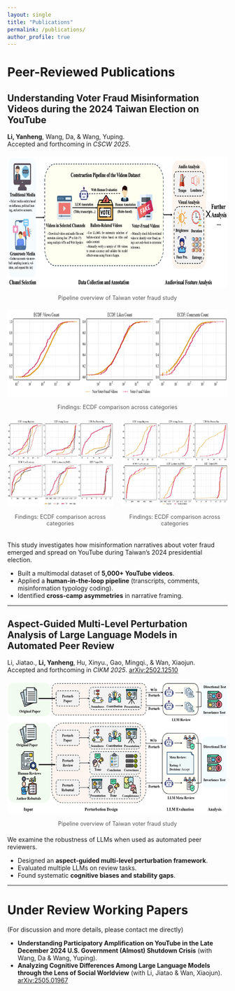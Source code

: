 ```yaml
---
layout: single
title: "Publications"
permalink: /publications/
author_profile: true
---
```


# Peer-Reviewed Publications

## Understanding Voter Fraud Misinformation Videos during the 2024 Taiwan Election on YouTube
**Li, Yanheng**, Wang, Da, & Wang, Yuping.  
Accepted and forthcoming in *CSCW 2025*.

<div style="text-align:center; margin: 20px 0;">
  <img src="/images/pub_figures/taiwan/taiwan_workflow.png" 
       alt="Pipeline overview" 
       style="max-width:100%; height:300px;"/>
  <p style="font-size:0.9em; color:#555;">Pipeline overview of Taiwan voter fraud study</p>
</div>

<div style="text-align:center; margin: 20px 0;">
  <img src="/images/pub_figures/taiwan/RQ2ecdf.png" 
       alt="Findings figure 1" 
       style="max-width:100%; height:200px;"/>
  <p style="font-size:0.9em; color:#555;">Findings: ECDF comparison across categories</p>
</div>

<div style="display: flex; justify-content: center; gap: 20px; margin: 20px 0;">
  <div style="text-align:center;">
    <img src="/images/pub_figures/taiwan/RQ3A_ecdf.png" 
         alt="Findings figure 2" 
         style="max-width:100%; height:200px;"/>
    <p style="font-size:0.9em; color:#555;">Findings: ECDF comparison across categories</p>
  </div>

  <div style="text-align:center;">
    <img src="/images/pub_figures/taiwan/RQ3B_ecdf.png" 
         alt="Findings figure 3" 
         style="max-width:100%; height:200px;"/>
    <p style="font-size:0.9em; color:#555;">Findings: ECDF comparison across categories</p>
  </div>
</div>



This study investigates how misinformation narratives about voter fraud emerged and spread on YouTube during Taiwan’s 2024 presidential election.  
- Built a multimodal dataset of **5,000+ YouTube videos**.  
- Applied a **human-in-the-loop pipeline** (transcripts, comments, misinformation typology coding).  
- Identified **cross-camp asymmetries** in narrative framing.

---

## Aspect-Guided Multi-Level Perturbation Analysis of Large Language Models in Automated Peer Review
Li, Jiatao., **Li, Yanheng**, Hu, Xinyu., Gao, Mingqi., & Wan, Xiaojun.  
Accepted and forthcoming in *CIKM 2025*. [arXiv:2502.12510](https://arxiv.org/abs/2502.12510)

<div style="text-align:center; margin: 20px 0;">
  <img src="/images/pub_figures/ai_review/ai_review_pipeline.png" 
       alt="Pipeline overview" 
       style="max-width:100%; height:300px;"/>
  <p style="font-size:0.9em; color:#555;">Pipeline overview of Taiwan voter fraud study</p>
</div>

<!-- <div style="text-align:center; margin: 20px 0;">
  <img src="pub_figures/ai_review/PerturbationAspect.drawio.png" 
       alt="Findings figure 1" 
       style="max-width:100%; height:300px;"/>
  <p style="font-size:0.9em; color:#555;">Findings: distribution of voter fraud misinformation videos</p>
</div> -->

<!-- <div style="text-align:center; margin: 20px 0;">
  <img src="/images/pub_figures/ai_review/acc_rate.png" 
       alt="Findings figure 2" 
       style="max-width:100%; height:200px;"/>
  <p style="font-size:0.9em; color:#555;">Findings: ECDF comparison across categories</p>
</div> -->

We examine the robustness of LLMs when used as automated peer reviewers.  
- Designed an **aspect-guided multi-level perturbation framework**.  
- Evaluated multiple LLMs on review tasks.  
- Found systematic **cognitive biases and stability gaps**.  

---

# Under Review Working Papers
(For discussion and more details, please contact me directly)
- **Understanding Participatory Amplification on YouTube in the Late December 2024 U.S. Government (Almost) Shutdown Crisis** (with Wang, Da & Wang, Yuping).  
- **Analyzing Cognitive Differences Among Large Language Models through the Lens of Social Worldview** (with Li, Jiatao & Wan, Xiaojun). [arXiv:2505.01967](https://arxiv.org/abs/2505.01967)
